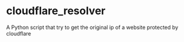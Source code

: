 # cloudflare_resolver
A Python script that try to get the original ip of a website protected by cloudflare
